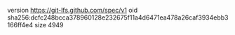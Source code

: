 version https://git-lfs.github.com/spec/v1
oid sha256:dcfc248bcca378960128e232675f11a4d6471ea478a26caf3934ebb3166ff4e4
size 4949

